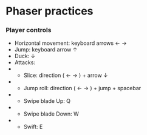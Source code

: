 # Phaser practices

### Player controls

- Horizontal movement: keyboard arrows ← →
- Jump: keyboard arrow ↑
- Duck: ↓
- Attacks:
- - Slice: direction ( ← → ) + arrow ↓
- - Jump roll: direction ( ← → ) + jump + spacebar
- - Swipe blade Up: Q
- - Swipe blade Down: W
- - Swift: E
